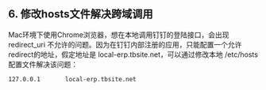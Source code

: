 
## 6. 修改hosts文件解决跨域调用

Mac环境下使用Chrome浏览器，想在本地调用钉钉的登陆接口，会出现 redirect_uri 不允许的问题。因为在钉钉内部注册的应用，只能配置一个允许redirect的地址，假定地址是 local-erp.tbsite.net，可以通过修改本地 /etc/hosts 配置文件解决该问题：


```
127.0.0.1       local-erp.tbsite.net
```

